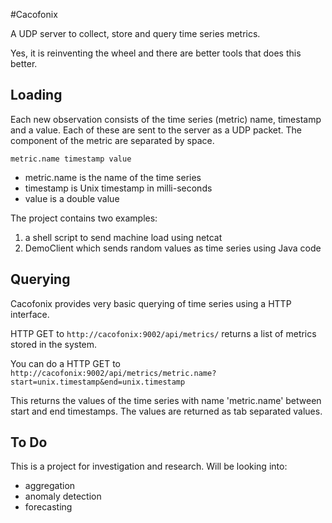 #Cacofonix

A UDP server to collect, store and query time series metrics.

Yes, it is reinventing the wheel and there are better tools that does this better.

## Loading
Each new observation consists of the time series (metric) name, timestamp and a value. Each of these are sent to the server as a UDP packet. The component of the metric are separated by space.

```metric.name timestamp value```

 - metric.name is the name of the time series
 - timestamp is Unix timestamp in milli-seconds
 - value is a double value


The project contains two examples:

 1. a shell script to send machine load using netcat
 2. DemoClient which sends random values as time series using Java code
 
## Querying
Cacofonix provides very basic querying of time series using a HTTP interface.

HTTP GET to ```http://cacofonix:9002/api/metrics/``` returns a list of metrics stored in the system.

You can do a HTTP GET to ```http://cacofonix:9002/api/metrics/metric.name?start=unix.timestamp&end=unix.timestamp```

This returns the values of the time series with name 'metric.name' between start and end timestamps. The values are returned as tab separated values.

## To Do
This is a project for investigation and research. Will be looking into:

 - aggregation
 - anomaly detection
 - forecasting
 
 
 

